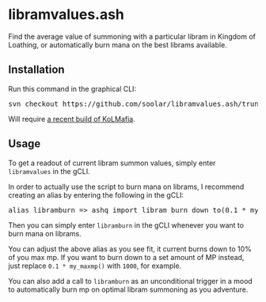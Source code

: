 # libramvalues.ash
 Find the average value of summoning with a particular libram in Kingdom of Loathing, or automatically burn mana on the best librams available.

## Installation

Run this command in the graphical CLI:
<pre>
svn checkout https://github.com/soolar/libramvalues.ash/trunk/RELEASE/
</pre>
Will require [a recent build of KoLMafia](http://builds.kolmafia.us/job/Kolmafia/lastSuccessfulBuild/).

## Usage

To get a readout of current libram summon values, simply enter `libramvalues` in the gCLI.

In order to actually use the script to burn mana on librams, I recommend creating an alias
by entering the following in the gCLI:
<pre>
alias libramburn => ashq import<libramvalue.ash> libram_burn_down_to(0.1 * my_maxmp())
</pre>
Then  you can simply enter `libramburn` in the gCLI whenever you want to burn mana on librams.

You can adjust the above alias as you see fit, it current burns down to 10% of you max mp.
If you want to burn down to a set amount of MP instead, just replace `0.1 * my_maxmp()` with
`1000`, for example.

You can also add a call to `libramburn` as an unconditional trigger in a mood to automatically
burn mp on optimal libram summoning as you adventure.
